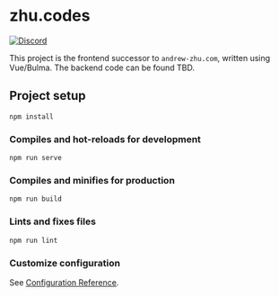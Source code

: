 # zhu.codes

[![Discord](https://img.shields.io/discord/927834873916440646?color=5865F2&label=discord&logo=discord&logoColor=white)](https://discord.gg/9rduk8aDek)

This project is the frontend successor to `andrew-zhu.com`, written using Vue/Bulma. The backend code can be found
TBD.

## Project setup

```
npm install
```

### Compiles and hot-reloads for development

```
npm run serve
```

### Compiles and minifies for production

```
npm run build
```

### Lints and fixes files

```
npm run lint
```

### Customize configuration

See [Configuration Reference](https://cli.vuejs.org/config/).
